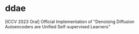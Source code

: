 # ddae
[ICCV 2023 Oral] Official Implementation of "Denoising Diffusion Autoencoders are Unified Self-supervised Learners"
